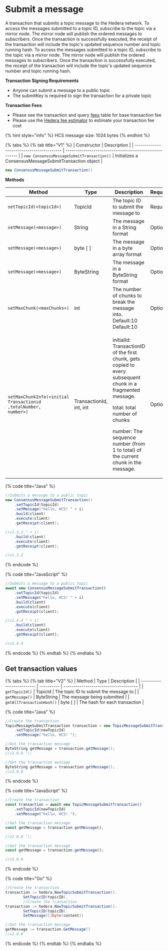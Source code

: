 # Submit a message

A transaction that submits a topic message to the Hedera network. To access the messages submitted to a topic ID, subscribe to the topic via a mirror node. The mirror node will publish the ordered messages to subscribers. Once the transaction is successfully executed, the receipt of the transaction will include the topic's updated sequence number and topic running hash. To access the messages submitted to a topic ID, subscribe to the topic via a mirror node. The mirror node will publish the ordered messages to subscribers. Once the transaction is successfully executed, the receipt of the transaction will include the topic's updated sequence number and topic running hash.

**Transaction Signing Requirements**

* Anyone can submit a message to a public topic
* The submitKey is required to sign the transaction for a private topic

**Transaction Fees**

* Please see the transaction and query [fees](../../../../networks/mainnet/fees/#transaction-and-query-fees) table for base transaction fee
* Please use the [Hedera fee estimator](https://hedera.com/fees) to estimate your transaction fee cost

{% hint style="info" %}
HCS message size: 1024 bytes
{% endhint %}

{% tabs %}
{% tab title="V1" %}
| Constructor                               | Description                                            |
| ----------------------------------------- | ------------------------------------------------------ |
| `new ConsensusMessageSubmitTransaction()` | Initializes a ConsensusMessageSubmitTransaction object |

```java
new ConsensusMessageSubmitTransaction()
```

**Methods**

| Method                           | Type                    | Description                                                                 | Requirement |
| -------------------------------- | ----------------------- | --------------------------------------------------------------------------- | ----------- |
| `setTopicId(<topicId>)`    | TopicId                 | The topic ID to submit the message to                                       | Required    |
| `setMessage(<message>)`    | String                  | The message in a String format                                              | Optional    |
| `setMessage(<message>)`    | byte \[ ]              | The message in a byte array format                                          | Optional    |
| `setMessage(<message>)`    | ByteString              | The message in a ByteString format                                          | Optional    |
| `setMaxChunk(<maxChunks>)` | int                     | The number of chunks to break the message into. Default:10 Default:10       | Optional    |
| <p><code>setMaxChunkInfo(&#x3C;initial</code><br><code>Transactionid</code><br><code>,totalNumber, number>)</code></p>        | TransactionId, int, int | <p>initialId: TransactionID of the first chunk, gets copied to every subsequent chunk in a fragmented message.</p><p>total: total number of chunks</p><p>number: The sequence number (from 1 to total) of the current chunk in the message.</p> | Optional    |

{% code title="Java" %}
```java
//Submits a message to a public topic 
new ConsensusMessageSubmitTransaction()
    .setTopicId(topicId)
    .setMessage("hello, HCS! " + i)
    .build(client)
    .execute(client)
    .getReceipt(client);

//v1.3.2 " + i)
    .build(client)
    .execute(client)
    .getReceipt(client);

//v1.3.2
```
{% endcode %}

{% code title="JavaScript" %}
```javascript
//Submits a message to a public topic 
await new ConsensusMessageSubmitTransaction()
    .setTopicId(topicId)
    .setMessage("hello, HCS! " + i)
    .build(client)
    .execute(client)
    .getReceipt(client);

//v1.4.4 " + i)
    .build(client)
    .execute(client)
    .getReceipt(client);

//v1.4.4
```
{% endcode %}
{% endtab %}
{% endtabs %}

## Get transaction values

{% tabs %}
{% tab title="V2" %}
| Method                    | Type       | Description                           |
| ------------------------- | ---------- | ------------------------------------- |
| `getTopicId()`            | TopicId    | The topic ID to submit the message to |
| `getMessage()`            | ByteString | The message being submitted           |
| `getAllTransactionHash()` | byte \[ ] | The hash for each transaction         |

{% code title="Java" %}
```java
//Create the transaction
TopicMessageSubmitTransaction transaction = new TopicMessageSubmitTransaction()
    .setTopicId(newTopicId)
    .setMessage("hello, HCS! ");

//Get the transaction message
ByteString getMessage = transaction.getMessage();
//v2.0.0 ");

//Get the transaction message
ByteString getMessage = transaction.getMessage();
//v2.0.0
```
{% endcode %}

{% code title="JavaScript" %}
```javascript
//Create the transaction
const transaction = await new TopicMessageSubmitTransaction()
    .setTopicId(newTopicId)
    .setMessage("hello, HCS! ");

//Get the transaction message
const getMessage = transaction.getMessage();

//v2.0.0 ");

//Get the transaction message
const getMessage = transaction.getMessage();

//v2.0.0
```
{% endcode %}

{% code title="Go" %}
```java
//Create the transaction
transaction := hedera.NewTopicSubmitTransaction().
        SetTopicID(topicID).
        //Create the transaction
transaction := hedera.NewTopicSubmitTransaction().
        SetTopicID(topicID).
        SetMessage([]byte(content))

//Get the transaction message
getMessage := transaction.GetMessage()
//v2.0.0
```
{% endcode %}
{% endtab %}
{% endtabs %}
